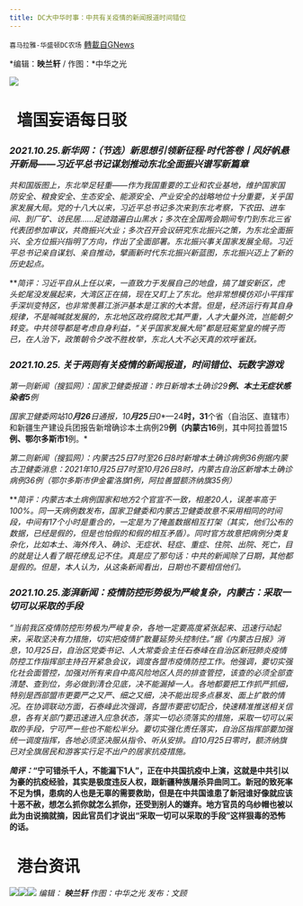 ```yaml
---
title: DC大中华时事：中共有关疫情的新闻报道时间错位
---
```

`喜马拉雅-华盛顿DC农场` [轉載自GNews](https://gnews.org/zh-hans/1618343/)

*编辑：**映兰轩** / 作图：*中华之光

![](http://himalayawashingtondc.org/wp-content/uploads/2021/08/ScreenShot-2021-08-01-at-17.25.09@2x.png)

#   墙国妄语每日驳

### *2021.10.25.新华网：（节选）新思想引领新征程·时代答卷丨风好帆悬开新局——习近平总书记谋划推动东北全面振兴谱写新篇章*

*共和国版图上，东北举足轻重——作为我国重要的工业和农业基地，维护国家国防安全、粮食安全、生态安全、能源安全、产业安全的战略地位十分重要，关乎国家发展大局。党的十八大以来，习近平总书记多次来到东北考察，下农田、进车间、到厂矿、访民居……足迹踏遍白山黑水；多次在全国两会期间专门到东北三省代表团参加审议，共商振兴大业；多次召开会议研究东北振兴之策，为东北全面振兴、全方位振兴指明了方向，作出了全面部署。东北振兴事关国家发展全局。习近平总书记亲自谋划、亲自推动，擘画新时代东北振兴新蓝图，东北振兴迈上了新的历史起点。*

***简评：*习近平自从上任以来，一直致力于发展自己的地盘，搞了雄安新区，虎头蛇尾没发展起来，大湾区正在搞，现在又盯上了东北。他非常想模仿邓小平挥挥手深圳变特区，也非常羡慕江浙沪基本是江家的大本营。但是，经济运行有其自身规律，不是喊喊就发展的，东北地区政府腐败尤其严重，人才大量外流，岂能朝夕转变。中共领导都是考虑自身利益，“关乎国家发展大局”都是冠冕堂皇的幌子而已，在人治下，政策朝令夕改不胜枚举，东北人大不必天真的欢呼雀跃。**

### *2021.10.25. 关于两则有关疫情的新闻报道，时间错位、玩数字游戏*

*第一则新闻（搜狐网）：国家卫健委报道：昨日新增本土确诊29**例、本土无症状感染者5**例*

*国家卫健委网站10**月26**日通报，10**月25**日0**—24**时，31**个省（自治区、直辖市）和新疆生产建设兵团报告新增确诊本土病例29**例（内蒙古16**例，其中阿拉善盟15**例、鄂尔多斯市1**例。*

*第二则新闻（搜狐网）：内蒙古25日7时至26日8时新增本土确诊病例36例据内蒙古卫健委消息：2021年10月25日7时至10月26日8时，内蒙古自治区新增本土确诊病例36例（鄂尔多斯市伊金霍洛旗1例，阿拉善盟额济纳旗35例）*

***简评：*内蒙古本土病例国家和地方2个官宣不一致，相差20人，误差率高于100%。同一天病例数发布，国家卫健委和内蒙古卫健委故意不采用相同的时间段，中间有17个小时是重合的，一定是为了掩盖数据相互打架（其实，他们公布的数据，已经是假的，但是也怕假的和假的相互矛盾）。同时官方故意把病例分类复杂化，比如本土、海外传入、确诊、无症状、轻症、重症、住院、出院、死亡，目的就是让人看了眼花缭乱记不住。真是应了那句话：中共的新闻除了日期，其他都是假的。但是，本人认为，从这条新闻看出，日期也不要相信他们。**

### *2021.10.25.澎湃新闻：疫情防控形势极为严峻复杂，内蒙古：采取一切可以采取的手段*

*“当前我区疫情防控形势极为严峻复杂，各地一定要高度紧张起来、迅速行动起来，采取坚决有力措施，切实把疫情扩散蔓延势头控制住。”据《内蒙古日报》消息，10月25日，自治区党委书记、人大常委会主任石泰峰在自治区新冠肺炎疫情防控工作指挥部主持召开紧急会议，调度各盟市疫情防控工作。他强调，要切实强化社会面管控，加强对所有来自中高风险地区人员的排查管控，该查的必须全部查清楚、查到位，务必做到清仓见底，决不能漏掉一人。各地都要把工作抓严抓细，特别是西部盟市更要严之又严、细之又细，决不能出现多点暴发、面上扩散的情况。在协调联动方面，石泰峰此次强调，各盟市要密切配合，快速精准推送相关信息，各有关部门要迅速进入应急状态，落实一切必须落实的措施，采取一切可以采取的手段，宁可严ー些也不能松半分。要切实强化责任落实，自治区指挥部要加强统一调度指挥，各地必须坚决服从指令、听从安排。自10月25日零时，额济纳旗已对全旗居民和游客实行足不出户的居家抗疫措施。*

***简评：*“宁可错杀千人，不能漏下1人”，正在中共国抗疫中上演，这就是中共引以为豪的抗疫经验，其实是极度违反人权，跟新疆种族屠杀异曲同工。新冠的致死率不足为惧，患病的人也是无辜的需要救助，但是在中共国谁患了新冠谁好像就应该十恶不赦，想怎么抓你就怎么抓你，还受到别人的嫌弃。地方官员的乌纱帽也被以此为由说摘就摘，因此官员们才说出“采取一切可以采取的手段”这样狠毒的恐怖的话。**

#   港台资讯
![](https://media.discordapp.net/attachments/858887785507323904/902467533209231370/20211026C.jpg?width=1043&amp;height=586)![](https://media.discordapp.net/attachments/858887785507323904/902467534157123594/20211026B.jpg?width=1043&amp;height=586)![](https://media.discordapp.net/attachments/858887785507323904/902467536703086632/20211026A.jpg?width=1043&amp;height=586)
*编辑： **映兰轩***
*作图：中华之光
发布：文顾*
